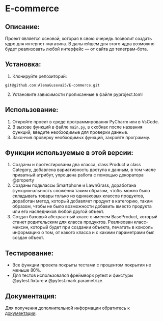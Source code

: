 # E-commerce

## Описание:

Проект является основой, которая в свою очередь позволит создать ядро для интернет-магазина. В дальнейшем для этого ядра
возможно будет реализовать любой интерфейс — от сайта до телеграм-бота.


## Установка:

1. Клонируйте репозиторий:
```
git@github.com:AlenaGuseva25/E-commerce.git
```
2. Установите зависимости прописанные в файле pyproject.toml


## Использование:

1. Откройте проект в среде программирования PyCharm или в VsCode.
2. В вызове функций в файле `main.py`, в скобках после названия функций, введите необходимые для проверки данные.
3. Закончив проверку необходимых функций, закройте программу.

## Функции используемые в этой версии:

1. Созданы и протестированы два класса, class Product и class Category, добавлена вариативность доступа к данным, в том
   числе приватный атрибут, упрощена работа с помощью декоратора @property
2. Созданы подклассы Smartphone и LawnGrass, доработана функциональность сложения таким образом, чтобы можно было 
   складывать товары только из одинаковых классов продуктов, доработан метод, который добавляет продукт в категорию, 
   таким образом, чтобы не было возможности добавить вместо продукта или его наследников любой другой объект.
3. Создан базовый абстрактный класс с именем BaseProduct, который станет родительским для класса продуктов. Реализован
   класс-миксин, который будет при создании объекта, печатать в консоль информацию о том, от какого класса и с какими
   параметрами был создан объект.
## Тестирование:

* Все функции проекта покрыты тестами с процентом покрытия не меньше 80%.
* Для тестов использовался фреймворк pytest и фикстуры @pytest.fixture и @pytest.mark.parametrize.

## Документация:

Для получения дополнительной информации обратитесь к [документации](docs/README.md).